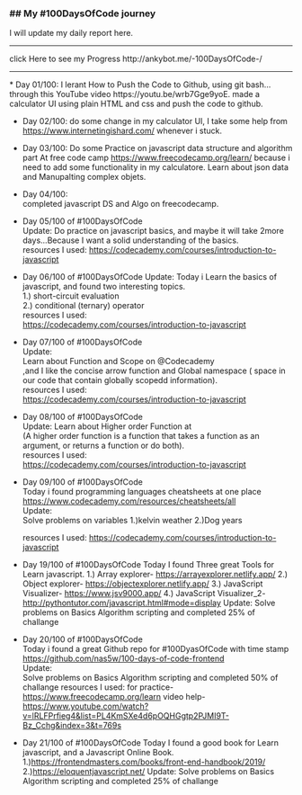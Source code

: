 
<h3> ## My #100DaysOfCode journey</h3>

I will update my daily report here.
<hr>
click Here to see my Progress  http://ankybot.me/-100DaysOfCode-/ 
<hr>
<article>
* Day 01/100: 
   I lerant How to Push the Code to Github, using git bash... through this YouTube video https://youtu.be/wrb7Gge9yoE. 
   made a calculator UI using plain HTML and css and push the code to github. <br>

* Day 02/100:
   do some change in my calculator UI, I take some help from https://www.internetingishard.com/ whenever i stuck.

* Day 03/100:
   Do some Practice on javascript data structure and algorithm part At free code camp https://www.freecodecamp.org/learn/ 
   because i need to add some functionality in my calculatore. 
   Learn about json data and Manupalting complex objets. 

* Day 04/100: <br>
   completed javascript DS and Algo on freecodecamp.


* Day 05/100 of #100DaysOfCode  
   Update:
   Do practice on javascript basics, and maybe it will take 2more days...Because I want a solid understanding of the basics.<br>
   resources I used:
   https://codecademy.com/courses/introduction-to-javascript


* Day 06/100 of #100DaysOfCode 
   Update:
   Today i Learn the basics of javascript, and found two interesting topics.<br>
  1.) short-circuit evaluation<br>
  2.) conditional (ternary) operator<br>
     resources I used:<br>
     https://codecademy.com/courses/introduction-to-javascript<br>
 

* Day 07/100 of #100DaysOfCode <br>
   Update:<br>
   Learn about Function and Scope on @Codecademy<br>
   ,and I like the concise arrow function and Global namespace ( space in our code that contain globally scopedd information).<br>
   resources I used:<br>
   https://codecademy.com/courses/introduction-to-javascript<br>
   
* Day 08/100 of #100DaysOfCode <br>
   Update:
   Learn about Higher order Function at<br>
   (A higher order function is a function that takes a function as an argument, or returns a function or do both).<br>
   resources I used:<br>
   https://codecademy.com/courses/introduction-to-javascript<br>
   

* Day 09/100 of #100DaysOfCode <br>
   Today i found programming languages cheatsheets at one place https://www.codecademy.com/resources/cheatsheets/all <br>
   Update: <br>
   Solve problems on variables
   1.)kelvin weather
   2.)Dog years
   
   resources I used:
   https://codecademy.com/courses/introduction-to-javascript


* Day 19/100 of #100DaysOfCode 
   Today I found Three great Tools for Learn javascript.
   1.) Array explorer-  https://arrayexplorer.netlify.app/
   2.) Object explorer- https://objectexplorer.netlify.app/
   3.) JavaScript Visualizer- https://www.jsv9000.app/
   4.) JavaScript Visualizer_2- http://pythontutor.com/javascript.html#mode=display
   Update:
   Solve problems on Basics Algorithm scripting and completed 25% of challange<br>


* Day 20/100 of #100DaysOfCode <br>
   Today i found a great  Github repo for #100DyasOfCode with time stamp https://github.com/nas5w/100-days-of-code-frontend <br>
   Update: <br>
   Solve problems on Basics Algorithm scripting and completed 50% of challange
   resources I used:
   for practice- https://www.freecodecamp.org/learn
   video help- https://www.youtube.com/watch?v=lRLFPrfieg4&list=PL4KmSXe4d6pOQHGgtp2PJMI9T-Bz_Cchg&index=3&t=769s


* Day 21/100 of #100DaysOfCode 
   Today I found a good book for Learn javascript, and a Javascript Online Book.
   1.)https://frontendmasters.com/books/front-end-handbook/2019/
   2.)https://eloquentjavascript.net/
   Update:
   Solve problems on Basics Algorithm scripting and completed 25% of challange


</article>
